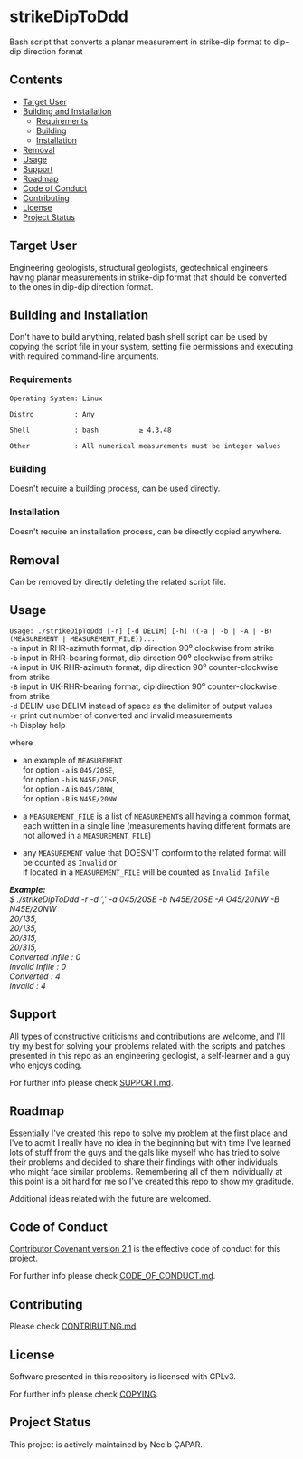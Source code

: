 # strikeDipToDdd

Bash script that converts a planar measurement in strike-dip format to dip-dip direction
format

## Contents

* [Target User](#target-user)
* [Building and Installation](#building-and-installation)
  - [Requirements](#requirements)
  - [Building](#building)
  - [Installation](#installation)
* [Removal](#removal)
* [Usage](#usage)
* [Support](#support)
* [Roadmap](#roadmap)
* [Code of Conduct](#code-of-conduct)
* [Contributing](#contributing)
* [License](#license)
* [Project Status](#project-status)

## Target User

Engineering geologists, structural geologists, geotechnical engineers having 
planar measurements in strike-dip format that should be converted to the ones
in dip-dip direction format.

## Building and Installation

Don't have to build anything, related bash shell script can be used by copying
the script file in your system, setting file permissions and executing with
required command-line arguments.

### Requirements

    Operating System: Linux

    Distro          : Any

    Shell           : bash          ≥ 4.3.48

    Other           : All numerical measurements must be integer values
    
### Building

Doesn't require a building process, can be used directly.

### Installation

Doesn't require an installation process, can be directly copied anywhere.

## Removal

Can be removed by directly deleting the related script file.

## Usage

`Usage: ./strikeDipToDdd [-r] [-d DELIM] [-h] ((-a | -b | -A | -B)  (MEASUREMENT | MEASUREMENT_FILE))...`  
`-a`    input in    RHR-azimuth format,  dip direction 90⁰ clockwise from strike  
`-b`    input in    RHR-bearing format,  dip direction 90⁰ clockwise from strike  
`-A`    input in UK-RHR-azimuth format,  dip direction 90⁰ counter-clockwise from strike  
`-B`    input in UK-RHR-bearing format,  dip direction 90⁰ counter-clockwise from strike  
`-d` DELIM   use DELIM instead of space as the delimiter of output values  
`-r`    print out number of converted and invalid measurements  
`-h`    Display help

where 

- an example of `MEASUREMENT`  
for option `-a` is `045/20SE`,  
for option `-b` is `N45E/20SE`,  
for option `-A` is `045/20NW`,  
for option `-B` is `N45E/20NW` 
    
- a `MEASUREMENT_FILE` is a list of `MEASUREMENT`s all having a common format, each written in a single line
(measurements having different formats are not allowed in a `MEASUREMENT_FILE`)
	   
- any `MEASUREMENT` value that DOESN'T conform to the related format will be counted as `Invalid` or  
   if located in a `MEASUREMENT_FILE` will be counted as `Invalid Infile`
 
***Example:***  
*$ ./strikeDipToDdd -r -d ',' -a 045/20SE -b N45E/20SE -A O45/20NW -B N45E/20NW  
20/135,  
20/135,  
20/315,  
20/315,  
Converted Infile : 0  
Invalid   Infile : 0  
Converted        : 4  
Invalid          : 4*
 
## Support

All types of constructive criticisms and contributions are welcome, and I'll
try my best for solving your problems related with the scripts and patches
presented in this repo as an engineering geologist, a self-learner and a guy
who enjoys coding.

For further info please check [SUPPORT.md](./SUPPORT.md).

## Roadmap

Essentially I've created this repo to solve my problem at the first place and
I've to admit I really have no idea in the beginning but with time I've learned
lots of stuff from the guys and the gals like myself who has tried to solve their
problems and decided to share their findings with other individuals who might
face similar problems. Remembering all of them individually at this point is
a bit hard for me so I've created this repo to show my graditude.

Additional ideas related with the future are welcomed.

## Code of Conduct

[Contributor Covenant version 2.1][CoC] is the effective code of conduct for this
project.

For further info please check [CODE_OF_CONDUCT.md](./CODE_OF_CONDUCT.md).

## Contributing

Please check [CONTRIBUTING.md](./CONTRIBUTING.md).

## License

Software presented in this repository is licensed with GPLv3.

For further info please check [COPYING](./COPYING).

## Project Status

This project is actively maintained by Necib ÇAPAR.

[CoC]: https://www.contributor-covenant.org/version/2/1/code_of_conduct.html
